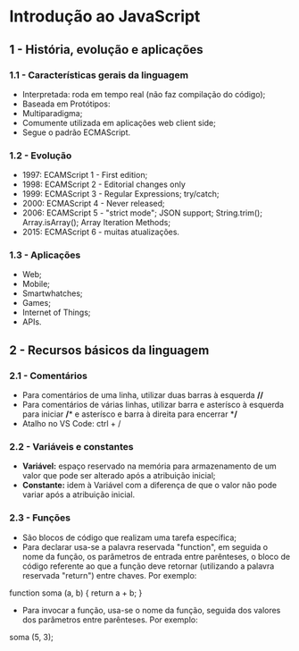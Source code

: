 # Introdução ao JavaScript

## 1 - História, evolução e aplicações

### 1.1 - Características gerais da linguagem
- Interpretada: roda em tempo real (não faz compilação do código);
- Baseada em Protótipos: 
- Multiparadigma;
- Comumente utilizada em aplicações web client side;
- Segue o padrão ECMAScript.

### 1.2 - Evolução
- 1997: ECAMScript 1 - First edition;
- 1998: ECAMScript 2 - Editorial changes only
- 1999: ECMAScript 3 - Regular Expressions; try/catch;
- 2000: ECMAScript 4 - Never released;
- 2006: ECAMScript 5 - "strict mode"; JSON support; String.trim(); Array.isArray(); Array Iteration Methods;
- 2015: ECMAScript 6 - muitas atualizações.

### 1.3 - Aplicações
- Web;
- Mobile;
- Smartwhatches;
- Games;
- Internet of Things;
- APIs.

## 2 - Recursos básicos da linguagem

### 2.1 - Comentários
- Para comentários de uma linha, utilizar duas barras à esquerda **//**
- Para comentários de várias linhas, utilizar barra e asterísco à esquerda para iniciar **/*** e asterísco e barra à direita para encerrar ***/**
- Atalho no VS Code: ctrl + /

### 2.2 - Variáveis e constantes
- **Variável:** espaço reservado na memória para armazenamento de um valor que pode ser alterado após a atribuição inicial;
- **Constante:** idem à Variável com a diferença de que o valor não pode variar após a atribuição inicial. 

### 2.3 - Funções
- São blocos de código que realizam uma tarefa específica;
- Para declarar usa-se a palavra reservada "function", em seguida o nome da função, os parâmetros de entrada entre parênteses, o bloco de código referente ao que a função deve retornar (utilizando a palavra reservada "return") entre chaves. Por exemplo:

function soma (a, b) {
    return a + b;
}
- Para invocar a função, usa-se o nome da função, seguida dos valores dos parâmetros entre parênteses. Por exemplo:

soma (5, 3);

